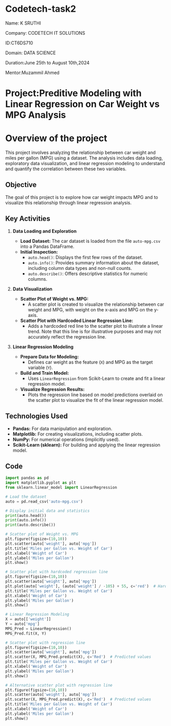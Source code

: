 # Codetech-task2
Name: K SRUTHI

Company: CODETECH IT SOLUTIONS

ID:CT6DS710

Domain: DATA SCIENCE

Duration:June 25th to August 10th,2024

Mentor:Muzammil Ahmed

# Project:Preditive Modeling with Linear Regression on Car Weight vs MPG Analysis

# Overview of the project

This project involves analyzing the relationship between car weight and miles per gallon (MPG) using a dataset. The analysis includes data loading, exploratory data visualization, and linear regression modeling to understand and quantify the correlation between these two variables.

## Objective

The goal of this project is to explore how car weight impacts MPG and to visualize this relationship through linear regression analysis.

## Key Activities

1. **Data Loading and Exploration**
   - **Load Dataset:** The car dataset is loaded from the file `auto-mpg.csv` into a Pandas DataFrame.
   - **Initial Inspection:**
     - `auto.head()`: Displays the first few rows of the dataset.
     - `auto.info()`: Provides summary information about the dataset, including column data types and non-null counts.
     - `auto.describe()`: Offers descriptive statistics for numeric columns.

2. **Data Visualization**
   - **Scatter Plot of Weight vs. MPG:**
     - A scatter plot is created to visualize the relationship between car weight and MPG, with weight on the x-axis and MPG on the y-axis.
   - **Scatter Plot with Hardcoded Linear Regression Line:**
     - Adds a hardcoded red line to the scatter plot to illustrate a linear trend. Note that this line is for illustrative purposes and may not accurately reflect the regression line.

3. **Linear Regression Modeling**
   - **Prepare Data for Modeling:**
     - Defines car weight as the feature (`X`) and MPG as the target variable (`Y`).
   - **Build and Train Model:**
     - Uses `LinearRegression` from Scikit-Learn to create and fit a linear regression model.
   - **Visualize Regression Results:**
     - Plots the regression line based on model predictions overlaid on the scatter plot to visualize the fit of the linear regression model.

## Technologies Used

- **Pandas:** For data manipulation and exploration.
- **Matplotlib:** For creating visualizations, including scatter plots.
- **NumPy:** For numerical operations (implicitly used).
- **Scikit-Learn (sklearn):** For building and applying the linear regression model.

## Code

```python
import pandas as pd
import matplotlib.pyplot as plt
from sklearn.linear_model import LinearRegression

# Load the dataset
auto = pd.read_csv('auto-mpg.csv')

# Display initial data and statistics
print(auto.head())
print(auto.info())
print(auto.describe())

# Scatter plot of Weight vs. MPG
plt.figure(figsize=(10,10))
plt.scatter(auto['weight'], auto['mpg'])
plt.title('Miles per Gallon vs. Weight of Car')
plt.xlabel('Weight of Car')
plt.ylabel('Miles per Gallon')
plt.show()

# Scatter plot with hardcoded regression line
plt.figure(figsize=(10,10))
plt.scatter(auto['weight'], auto['mpg'])
plt.plot(auto['weight'], (auto['weight'] / -105) + 55, c='red')  # Hardcoded line
plt.title('Miles per Gallon vs. Weight of Car')
plt.xlabel('Weight of Car')
plt.ylabel('Miles per Gallon')
plt.show()

# Linear Regression Modeling
X = auto[['weight']]
Y = auto['mpg']
MPG_Pred = LinearRegression()
MPG_Pred.fit(X, Y)

# Scatter plot with regression line
plt.figure(figsize=(10,10))
plt.scatter(auto['weight'], auto['mpg'])
plt.scatter(X, MPG_Pred.predict(X), c='Red')  # Predicted values
plt.title('Miles per Gallon vs. Weight of Car')
plt.xlabel('Weight of Car')
plt.ylabel('Miles per Gallon')
plt.show()

# Alternative scatter plot with regression line
plt.figure(figsize=(10,10))
plt.scatter(auto['weight'], auto['mpg'])
plt.scatter(X, MPG_Pred.predict(X), c='Red')  # Predicted values
plt.title('Miles per Gallon vs. Weight of Car')
plt.xlabel('Weight of Car')
plt.ylabel('Miles per Gallon')
plt.show()

